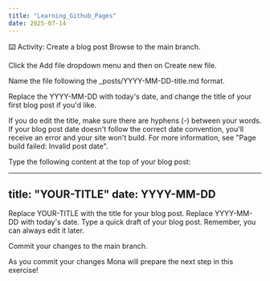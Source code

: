 ```yaml
---
title: "Learning_Github_Pages"
date: 2025-07-14
---
```


⌨️ Activity: Create a blog post
Browse to the main branch.

Click the Add file dropdown menu and then on Create new file.

Name the file following the _posts/YYYY-MM-DD-title.md format.

Replace the YYYY-MM-DD with today's date, and change the title of your first blog post if you'd like.

If you do edit the title, make sure there are hyphens (-) between your words.
If your blog post date doesn't follow the correct date convention, you'll receive an error and your site won't build. For more information, see "Page build failed: Invalid post date".

Type the following content at the top of your blog post:

---
title: "YOUR-TITLE"
date: YYYY-MM-DD
---
Replace YOUR-TITLE with the title for your blog post.
Replace YYYY-MM-DD with today's date.
Type a quick draft of your blog post. Remember, you can always edit it later.

Commit your changes to the main branch.

As you commit your changes Mona will prepare the next step in this exercise!
